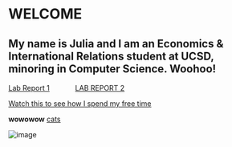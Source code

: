 # **WELCOME**
## My name is Julia and I am an Economics & International Relations student at UCSD, minoring in Computer Science. Woohoo!

[Lab Report 1](lab-report-1-week-2.html) &nbsp; &nbsp; &nbsp; &nbsp; &nbsp; &nbsp; [LAB REPORT 2](https://jupoon.github.io/cse15l-lab-reports/lab-report-2.md)

[Watch this to see how I spend my free time](https://www.youtube.com/watch?v=crfrKqFp0Zg)

**wowowow**
[cats](https://jupoon.github.io/cse15l-lab-reports/cats.md)

![image](https://user-images.githubusercontent.com/95953310/149252181-83632061-b975-448c-9eff-4e7f9faf00ef.png)

